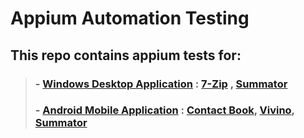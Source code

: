 # Appium Automation Testing
## This repo contains appium tests for:
> ### - [Windows Desktop Application](https://github.com/st-iliev/QA-Automation/tree/main/Appium%20Testing/Desktop) : [7-Zip](https://github.com/st-iliev/QA-Automation/tree/main/Appium%20Testing/Desktop/NUnitProjectAppium%207-Zip%20Windows%20App) , [Summator](https://github.com/st-iliev/QA-Automation/tree/main/Appium%20Testing/Desktop/NunitProjectAppium%20Summator%20Windows%20App)
> ### - [Android Mobile Application](https://github.com/st-iliev/QA-Automation/tree/main/Appium%20Testing/Mobile) : [Contact Book](https://github.com/st-iliev/QA-Automation/tree/main/Appium%20Testing/Mobile/NUnitProject%20ConctactBook%20Android%20App), [Vivino](https://github.com/st-iliev/QA-Automation/tree/main/Appium%20Testing/Mobile/NUnitProject%20Vivino%20Android%20App), [Summator](https://github.com/st-iliev/QA-Automation/tree/main/Appium%20Testing/Mobile/NUnutProject%20Summator%20Android%20App)


